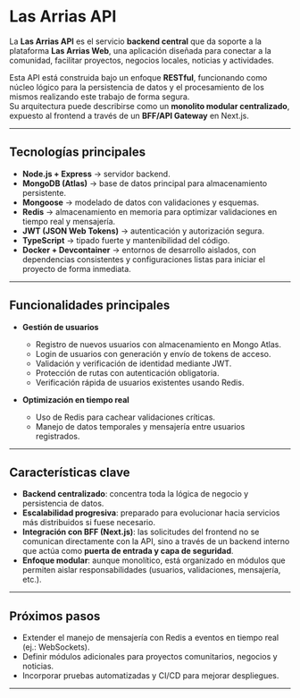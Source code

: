 # Las Arrias API

La **Las Arrias API** es el servicio **backend central** que da soporte a la plataforma **Las Arrias Web**, una aplicación diseñada para conectar a la comunidad, facilitar proyectos, negocios locales, noticias y actividades.

Esta API está construida bajo un enfoque **RESTful**, funcionando como núcleo lógico para la persistencia de datos y el procesamiento de los mismos realizando este trabajo de forma segura.  
Su arquitectura puede describirse como un **monolito modular centralizado**, expuesto al frontend a través de un **BFF/API Gateway** en Next.js.

---

## Tecnologías principales

- **Node.js + Express** → servidor backend.
- **MongoDB (Atlas)** → base de datos principal para almacenamiento persistente.
- **Mongoose** → modelado de datos con validaciones y esquemas.
- **Redis** → almacenamiento en memoria para optimizar validaciones en tiempo real y mensajería.
- **JWT (JSON Web Tokens)** → autenticación y autorización segura.
- **TypeScript** → tipado fuerte y mantenibilidad del código.
- **Docker + Devcontainer** → entornos de desarrollo aislados, con dependencias consistentes y configuraciones listas para iniciar el proyecto de forma inmediata.

---

## Funcionalidades principales

- **Gestión de usuarios**

  - Registro de nuevos usuarios con almacenamiento en Mongo Atlas.
  - Login de usuarios con generación y envío de tokens de acceso.
  - Validación y verificación de identidad mediante JWT.
  - Protección de rutas con autenticación obligatoria.
  - Verificación rápida de usuarios existentes usando Redis.

- **Optimización en tiempo real**
  - Uso de Redis para cachear validaciones críticas.
  - Manejo de datos temporales y mensajería entre usuarios registrados.

---

## Características clave

- **Backend centralizado**: concentra toda la lógica de negocio y persistencia de datos.
- **Escalabilidad progresiva**: preparado para evolucionar hacia servicios más distribuidos si fuese necesario.
- **Integración con BFF (Next.js)**: las solicitudes del frontend no se comunican directamente con la API, sino a través de un backend interno que actúa como **puerta de entrada y capa de seguridad**.
- **Enfoque modular**: aunque monolítico, está organizado en módulos que permiten aislar responsabilidades (usuarios, validaciones, mensajería, etc.).

---

## Próximos pasos

- Extender el manejo de mensajería con Redis a eventos en tiempo real (ej.: WebSockets).
- Definir módulos adicionales para proyectos comunitarios, negocios y noticias.
- Incorporar pruebas automatizadas y CI/CD para mejorar despliegues.

---

<!-- # Las Arrias API
Se trata de una API REST full, que parte como servicio backend central de Las Arrias web, siendo esta ultima una aplicacion web.
Esta API Rest se encarga de validar usuarios a travez de tokens de verificacion y de guardar datos de los mismos con mongoDB
especificamente con mongo Atlas, y, en memoria con Redis de ser necesario, para mejorar el flujo de datos. El uso de Redis en este proyecto sirve para manejar mejor algunas de las validaciones que se ejecutan en tiempo real, como tambien datos de mensajeria entre usuarios registrados.


## Servicios que provee la API
- Validacion de usuarios mediante JSW tokens para accesos.
- Verificacion de usuarios existentes mediante el uso de Redis.
- Registro de usuarios amacenando datos en cluster mongo atlas.
- Autentificacion de usuarios para las peticiones a rutas protegidas.
- Login de usuarios con envio de tokens de acceso incluido.
- Identi


### Colecciones en la base de datos
- Administrators
- LocalCitizens
- users
#### Roles en Users
- VisitingUser
- LocalUser
#### Roles en Administrators
- GeneralManager -->
